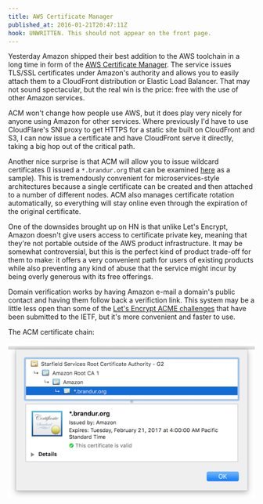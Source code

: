 ```yaml
---
title: AWS Certificate Manager
published_at: 2016-01-21T20:47:11Z
hook: UNWRITTEN. This should not appear on the front page.
---
```


Yesterday Amazon shipped their best addition to the AWS toolchain in a long
time in form of the [AWS Certificate Manager][blog]. The service issues TLS/SSL
certificates under Amazon's authority and allows you to easily attach them to a
CloudFront distribution or Elastic Load Balancer. That may not sound
spectacular, but the real win is the price: free with the use of other Amazon
services.

ACM won't change how people use AWS, but it does play very nicely for anyone
using Amazon for other services. Where previously I'd have to use CloudFlare's
SNI proxy to get HTTPS for a static site built on CloudFront and S3, I can now
issue a certificate and have CloudFront serve it directly, taking a big hop out
of the critical path.

Another nice surprise is that ACM will allow you to issue wildcard certificates
(I issued a `*.brandur.org` that can be examined [here][drop] as a sample).
This is tremendously convenient for microservices-style architectures because a
single certificate can be created and then attached to a number of different
nodes. ACM also manages certificate rotation automatically, so everything will
stay online even through the expiration of the original certificate.

One of the downsides brought up on HN is that unlike Let's Encrypt, Amazon
doesn't give users access to certificate private key, meaning that they're not
portable outside of the AWS product infrastructure. It may be somewhat
controversial, but this is the perfect kind of product trade-off for them to
make: it offers a very convenient path for users of existing products while
also preventing any kind of abuse that the service might incur by being overly
generous with its free offerings.

Domain verification works by having Amazon e-mail a domain's public contact and
having them follow back a verifiction link. This system may be a little less
open than some of the [Let's Encrypt ACME challenges][acme] that have been
submitted to the IETF, but it's more convenient and faster to use.

The ACM certificate chain:

![Certificate chain](/assets/images/fragments/acm/chain.png)

[acme]: https://github.com/ietf-wg-acme/acme
[blog]: https://aws.amazon.com/blogs/aws/new-aws-certificate-manager-deploy-ssltls-based-apps-on-aws/
[drop]: https://drop.brandur.org/certificate.txt
